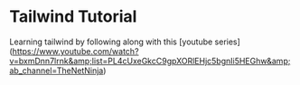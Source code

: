 # Tailwind Tutorial

Learning tailwind by following along with this [youtube series] (https://www.youtube.com/watch?v=bxmDnn7lrnk&amp;list=PL4cUxeGkcC9gpXORlEHjc5bgnIi5HEGhw&amp;ab_channel=TheNetNinja)
